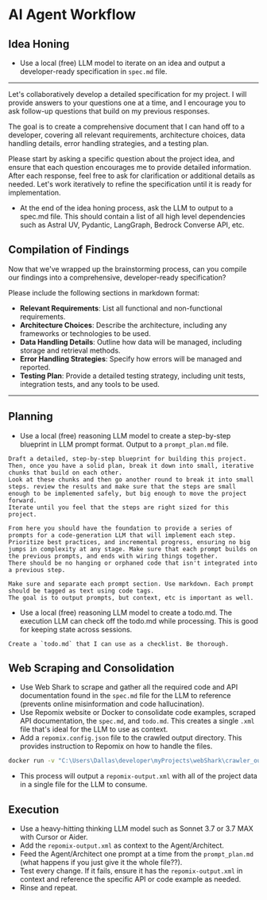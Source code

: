 # AI Agent Workflow

## Idea Honing
- Use a local (free) LLM model to iterate on an idea and output a developer-ready specification in `spec.md` file.

---

Let's collaboratively develop a detailed specification for my project. I will provide answers to your questions one at a time, and I encourage you to ask follow-up questions that build on my previous responses. 

The goal is to create a comprehensive document that I can hand off to a developer, covering all relevant requirements, architecture choices, data handling details, error handling strategies, and a testing plan.

Please start by asking a specific question about the project idea, and ensure that each question encourages me to provide detailed information. After each response, feel free to ask for clarification or additional details as needed. Let's work iteratively to refine the specification until it is ready for implementation.

- At the end of the idea honing process, ask the LLM to output to a spec.md file.  This should contain a list of all high level dependencies such as Astral UV, Pydantic, LangGraph, Bedrock Converse API, etc.

## Compilation of Findings
Now that we've wrapped up the brainstorming process, can you compile our findings into a comprehensive, developer-ready specification? 

Please include the following sections in markdown format:
- **Relevant Requirements**: List all functional and non-functional requirements.
- **Architecture Choices**: Describe the architecture, including any frameworks or technologies to be used.
- **Data Handling Details**: Outline how data will be managed, including storage and retrieval methods.
- **Error Handling Strategies**: Specify how errors will be managed and reported.
- **Testing Plan**: Provide a detailed testing strategy, including unit tests, integration tests, and any tools to be used.

---

## Planning
- Use a local (free) reasoning LLM model to create a step-by-step blueprint in LLM prompt format. Output to a `prompt_plan.md` file.

```
Draft a detailed, step-by-step blueprint for building this project. Then, once you have a solid plan, break it down into small, iterative chunks that build on each other.
Look at these chunks and then go another round to break it into small steps. review the results and make sure that the steps are small enough to be implemented safely, but big enough to move the project forward.
Iterate until you feel that the steps are right sized for this project.

From here you should have the foundation to provide a series of prompts for a code-generation LLM that will implement each step.
Prioritize best practices, and incremental progress, ensuring no big jumps in complexity at any stage. Make sure that each prompt builds on the previous prompts, and ends with wiring things together.
There should be no hanging or orphaned code that isn't integrated into a previous step.

Make sure and separate each prompt section. Use markdown. Each prompt should be tagged as text using code tags.
The goal is to output prompts, but context, etc is important as well.
```
- Use a local (free) reasoning LLM model to create a todo.md. The execution LLM can check off the todo.md while processing. This is good for keeping state across sessions.
```
Create a `todo.md` that I can use as a checklist. Be thorough.
```

## Web Scraping and Consolidation
- Use Web Shark to scrape and gather all the required code and API documentation found in the `spec.md` file for the LLM to reference (prevents online misinformation and code hallucination).
- Use Repomix website or Docker to consolidate code examples, scraped API documentation, the `spec.md`, and `todo.md`. This creates a single `.xml` file that's ideal for the LLM to use as context.
- Add a `repomix.config.json` file to the crawled output directory. This provides instruction to Repomix on how to handle the files.

```bash
docker run -v "C:\Users\Dallas\developer\myProjects\webShark\crawler_output:/app" -it --rm ghcr.io/yamadashy/repomix
```

- This process will output a `repomix-output.xml` with all of the project data in a single file for the LLM to consume.   

## Execution
- Use a heavy-hitting thinking LLM model such as Sonnet 3.7 or 3.7 MAX with Cursor or Aider.
- Add the `repomix-output.xml` as context to the Agent/Architect.
- Feed the Agent/Architect one prompt at a time from the `prompt_plan.md` (what happens if you just give it the whole file??).
- Test every change. If it fails, ensure it has the `repomix-output.xml` in context and reference the specific API or code example as needed.
- Rinse and repeat.
